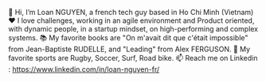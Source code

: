 👋 Hi, I’m Loan NGUYEN, a french tech guy based in Ho Chi Minh (Vietnam)
❤️ I love challenges, working in an agile environment and Product oriented, with dynamic people, in a startup mindset, on high-performing and complex systems.
📚 My favorite books are "On m'avait dit que c'était impossible" from Jean-Baptiste RUDELLE, and "Leading" from Alex FERGUSON.
🏉 My favorite sports are Rugby, Soccer, Surf, Road bike.
📫 Reach me on Linkedin : https://www.linkedin.com/in/loan-nguyen-fr/
